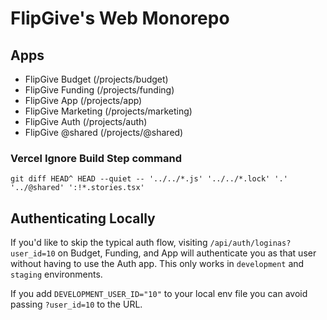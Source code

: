 # FlipGive's Web Monorepo

## Apps

- FlipGive Budget (/projects/budget)
- FlipGive Funding (/projects/funding)
- FlipGive App (/projects/app)
- FlipGive Marketing (/projects/marketing)
- FlipGive Auth (/projects/auth)
- FlipGive @shared (/projects/@shared)

### Vercel Ignore Build Step command

`git diff HEAD^ HEAD --quiet -- '../../*.js' '../../*.lock' '.' '../@shared' ':!*.stories.tsx'`

## Authenticating Locally

If you'd like to skip the typical auth flow, visiting `/api/auth/loginas?user_id=10` on Budget, Funding, and App will authenticate you as that user without having to use the Auth app. This only works in `development` and `staging` environments.

If you add `DEVELOPMENT_USER_ID="10"` to your local env file you can avoid passing `?user_id=10` to the URL.
